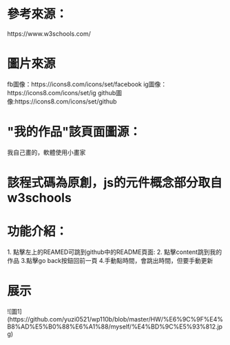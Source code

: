 <h1>參考來源：</h1>
    https://www.w3schools.com/
    
<h1>圖片來源</h1>
    fb圖像：https://icons8.com/icons/set/facebook
    ig圖像：https://icons8.com/icons/set/ig
    github圖像:https://icons8.com/icons/set/github  
    
 <h1>"我的作品"該頁面圖源：</h1>
    我自己畫的，軟體使用小畫家
 <h1>該程式碼為原創，js的元件概念部分取自w3schools</h1>  
 
<h1>功能介紹：</h1>  
    1. 點擊左上的REAMED可跳到github中的README頁面:
    2. 點擊content跳到我的作品    
    3.點擊go back按鈕回前一頁    
    4.手動點時間，會跳出時間，但要手動更新  
<h1>展示</h1>
    ![圖1](https://github.com/yuzi0521/wp110b/blob/master/HW/%E6%9C%9F%E4%B8%AD%E5%B0%88%E6%A1%88/myself/%E4%BD%9C%E5%93%812.jpg)
    
